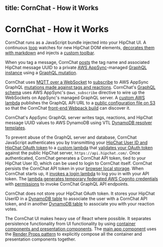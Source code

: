 title: CornChat - How it Works
---

# CornChat - How it Works

CornChat runs as a JavaScript bundle injected into your HipChat UI. A continuous [loop](https://github.com/rkuzsma/cornchat/blob/master/hipchat/src/msg-elements-store.js#L42) watches for new HipChat DOM elements, [decorates them with markdown](https://github.com/rkuzsma/cornchat/blob/master/hipchat/src/components/markdown-decorator.js) and injects a [custom toolbar](https://github.com/rkuzsma/cornchat/blob/master/hipchat/src/components/corn-cob.js).

When you tag a message, CornChat [posts](https://github.com/rkuzsma/cornchat/blob/master/hipchat/src/components/corn-cobs-container.js) the tag name and associated HipChat message UUID to a private [AWS AppSync](https://aws.amazon.com/appsync/)-managed [GraphQL instance](https://github.com/rkuzsma/cornchat/blob/master/webapp/cloudformation/templates/template.yaml#L244) using a [GraphQL mutation](https://github.com/rkuzsma/cornchat/blob/master/hipchat/src/mutations/addTag.js).

CornChat uses [MQTT over a WebSocket](https://docs.aws.amazon.com/appsync/latest/devguide/real-time-data.html) to [subscribe](https://github.com/rkuzsma/cornchat/blob/master/hipchat/src/components/msg-infos-container.js#L145) to AWS AppSync GraphQL [mutations made against tags and reactions](https://github.com/rkuzsma/cornchat/tree/master/hipchat/src/mutations). CornChat's [GraphQL schema](https://github.com/rkuzsma/cornchat/blob/master/webapp/cloudformation/graphql/schema.gql) uses AWS AppSync's `@aws_subscribe` directive to wire up the WebSockets on AppSync's managed GraphQL server. A [custom AWS lambda](https://github.com/rkuzsma/cornchat/blob/master/webapp/lambda/WritePublicConfig.js) publishes the GraphQL API URL to a [public configuration file on S3](https://s3.amazonaws.com/cornchat/public/TestCornChat/public-config/config.json) so that the CornChat [front-end Webpack build](https://github.com/rkuzsma/cornchat/blob/master/hipchat/webpack.common.js) can discover it.

CornChat's AppSync GraphQL server writes tags, reactions, and HipChat message UUID values to AWS DynamoDB using VTL [DynamoDB resolver templates](https://github.com/rkuzsma/cornchat/tree/master/webapp/cloudformation/graphql/resolvers).

To prevent abuse of the GraphQL server and database, CornChat JavaScript authenticates you by transmitting your [HipChat User ID and HipChat OAuth token](https://github.com/rkuzsma/cornchat/blob/master/hipchat/src/api-token.js#L11) to a [custom lambda](https://github.com/rkuzsma/cornchat/blob/master/webapp/lambda/GenerateToken.js) that [validates your OAuth token](https://github.com/rkuzsma/cornchat/blob/master/webapp/lambda/GenerateToken.js#L48) against the public HipChat server, `https://api.hipchat.com/`. Once authenticated, CornChat generates a CornChat API token, tied to your HipChat User ID, which can be used to login to CornChat itself. CornChat persists the CornChat API token in your [browser local storage](https://github.com/rkuzsma/cornchat/blob/master/hipchat/src/cornchat-user.js#L56). When CornChat starts up, it [invokes a login lambda](https://github.com/rkuzsma/cornchat/blob/master/hipchat/src/api-token.js#L41) to log you in with your API token. The [lambda generates temporary federated AWS Cognito credentials](https://github.com/rkuzsma/cornchat/blob/master/webapp/lambda/Login.js#L40) with [permissions](https://github.com/rkuzsma/cornchat/blob/master/webapp/cloudformation/templates/template.yaml#L169) to invoke CornChat GraphQL API endpoints.

CornChat does not store your HipChat OAuth token. It stores your HipChat UserID in a [DynamoDB table](https://github.com/rkuzsma/cornchat/blob/master/webapp/cloudformation/templates/template.yaml#L104) to associate the user with a CornChat API token, and in another [DynamoDB table](https://github.com/rkuzsma/cornchat/blob/master/webapp/cloudformation/templates/template.yaml#L89) to associate you with your reaction votes.

The CornChat UI makes heavy use of React where possible. It separates persistence functionality from UI functionality by using [container components and presentation components](https://medium.com/@dan_abramov/smart-and-dumb-components-7ca2f9a7c7d0). The [main app component](https://github.com/rkuzsma/cornchat/blob/master/hipchat/src/app.js) uses the [Render Props pattern](https://cdb.reacttraining.com/use-a-render-prop-50de598f11ce) to explicitly compose all the container and presentation components together.
